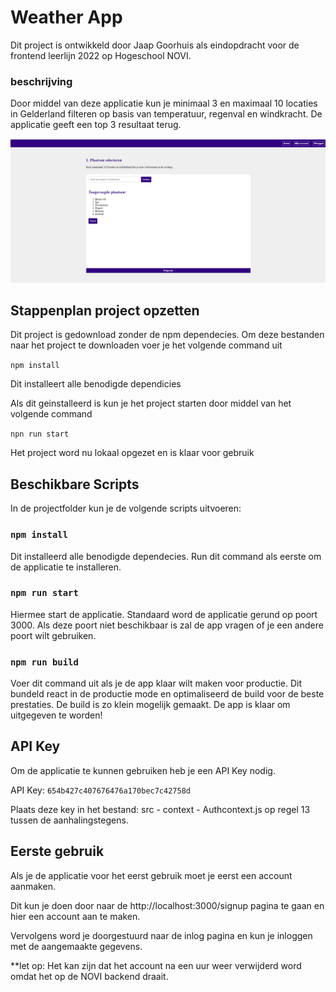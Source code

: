 # Weather App

Dit project is ontwikkeld door Jaap Goorhuis als eindopdracht voor de frontend leerlijn 2022 op Hogeschool NOVI.

### beschrijving
Door middel van deze applicatie kun je minimaal 3 en maximaal 10 locaties in Gelderland
filteren op basis van temperatuur, regenval en windkracht. De applicatie geeft een top 3 resultaat
terug. 

![img.png](img.png)
## Stappenplan project opzetten

Dit project is gedownload zonder de npm dependecies. 
Om deze bestanden naar het project te downloaden voer je het volgende command uit

`npm install`

Dit installeert alle benodigde dependicies

Als dit geinstalleerd is kun je het project starten door middel van het volgende command

`npn run start`

Het project word nu lokaal opgezet en is klaar voor gebruik
## Beschikbare Scripts

In de projectfolder kun je de volgende scripts uitvoeren:

### `npm install`
Dit installeerd alle benodigde dependecies. Run dit command als eerste om de applicatie te installeren.

### `npm run start`
Hiermee start de applicatie. 
Standaard word de applicatie gerund op poort 3000. Als deze poort niet beschikbaar is zal de app vragen of 
je een andere poort wilt gebruiken. 

### `npm run build`

Voer dit command uit als je de app klaar wilt maken voor productie.
Dit bundeld react in de productie mode en optimaliseerd de build voor de beste prestaties.
De build is zo klein mogelijk gemaakt.
De app is klaar om uitgegeven te worden!

## API Key

Om de applicatie te kunnen gebruiken heb je een API Key nodig.

API Key:
`654b427c407676476a170bec7c42758d`

Plaats deze key in het bestand: src - context - Authcontext.js op regel 13 tussen de aanhalingstegens.

## Eerste gebruik
Als je de applicatie voor het eerst gebruik moet je eerst een account aanmaken.

Dit kun je doen door naar de http://localhost:3000/signup pagina te gaan en hier een account aan te maken.

Vervolgens word je doorgestuurd naar de inlog pagina en kun je inloggen met de aangemaakte gegevens.

**let op: Het kan zijn dat het account na een uur weer verwijderd word omdat het op de NOVI backend draait.